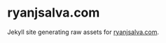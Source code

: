 # ryanjsalva.com

Jekyll site generating raw assets for [ryanjsalva.com](http://www.ryanjsalva.com).
